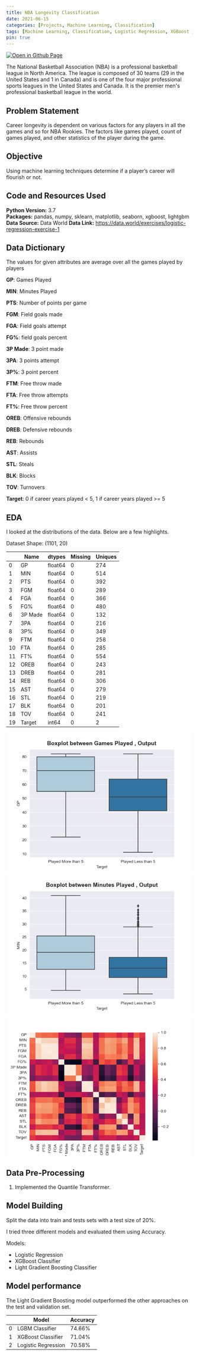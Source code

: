 ```yaml
--- 
title: NBA Longevity Classification
date: 2021-06-15
categories: [Projects, Machine Learning, Classification] 
tags: [Machine Learning, Classification, Logistic Regression, XGBoost , LGBM, Python]
pin: true
---
```


[![Open in Github Page](https://img.shields.io/badge/Hosted_with-GitHub_Pages-blue?logo=github&logoColor=white)](https://github.com/aryanj10/NBA-Longevity-Classification)
<br>



The National Basketball Association (NBA) is a professional basketball league in North America. The league is composed of 30 teams (29 in the United States and 1 in Canada) and is one of the four major professional sports leagues in the United States and Canada. It is the premier men's professional basketball league in the world.


## Problem Statement

Career longevity is dependent on various factors for any players in all the games and so for NBA Rookies. The factors like games played, count of games played, and other statistics of the player during the game.



## Objective

Using machine learning techniques determine if a player’s career will flourish or not.

## Code and Resources Used 
**Python Version:** 3.7  
**Packages:** pandas, numpy, sklearn, matplotlib, seaborn, xgboost, lightgbm  
**Data Source:** Data World
**Data Link:** https://data.world/exercises/logistic-regression-exercise-1

## Data Dictionary

 
The values for given attributes are average over all the games played by players

<b>GP</b>: Games Played

<b>MIN</b>:  Minutes Played

<b>PTS</b>: Number of points per game

<b>FGM</b>: Field goals made

<b>FGA</b>: Field goals attempt

<b>FG%</b>: field goals percent

<b>3P Made</b>: 3 point made

<b>3PA</b>: 3 points attempt

<b>3P%</b>: 3 point percent

<b>FTM</b>: Free throw made

<b>FTA</b>: Free throw attempts

<b>FT%</b>: Free throw percent

<b>OREB</b>: Offensive rebounds

<b>DREB</b>: Defensive rebounds

<b>REB</b>: Rebounds

<b>AST</b>: Assists

<b>STL</b>: Steals

<b>BLK</b>: Blocks

<b>TOV</b>: Turnovers

<b>Target</b>: 0 if career years played < 5, 1 if career years played >= 5

## EDA
I looked at the distributions of the data. Below are a few highlights.

Dataset Shape: (1101, 20)


|    | Name    | dtypes  | Missing | Uniques |
|----|---------|---------|---------|---------|
| 0  | GP      | float64 | 0       | 274     |
| 1  | MIN     | float64 | 0       | 514     |
| 2  | PTS     | float64 | 0       | 392     |
| 3  | FGM     | float64 | 0       | 289     |
| 4  | FGA     | float64 | 0       | 366     |
| 5  | FG%     | float64 | 0       | 480     |
| 6  | 3P Made | float64 | 0       | 132     |
| 7  | 3PA     | float64 | 0       | 216     |
| 8  | 3P%     | float64 | 0       | 349     |
| 9  | FTM     | float64 | 0       | 258     |
| 10 | FTA     | float64 | 0       | 285     |
| 11 | FT%     | float64 | 0       | 554     |
| 12 | OREB    | float64 | 0       | 243     |
| 13 | DREB    | float64 | 0       | 281     |
| 14 | REB     | float64 | 0       | 306     |
| 15 | AST     | float64 | 0       | 279     |
| 16 | STL     | float64 | 0       | 219     |
| 17 | BLK     | float64 | 0       | 201     |
| 18 | TOV     | float64 | 0       | 241     |
| 19 | Target  | int64   | 0       | 2       |


<img width="568" alt="image" src="https://github.com/aryanj10/NBA-Longevity-Classification/blob/master/boxplot_game_played_output.png"> <br>
![alt text](https://github.com/aryanj10/NBA-Longevity-Classification/blob/master/boxplot_mins_output.png "Boxplot")
![alt text](https://github.com/aryanj10/NBA-Longevity-Classification/blob/master/correlation_matrix.png "Correlation Matrix")

## Data Pre-Processing
1. Implemented the Quantile Transformer.

## Model Building
Split the data into train and tests sets with a test size of 20%.  

I tried three different models and evaluated them using Accuracy. 

Models:
*	Logistic Regression
*	XGBoost Classifier
*	Light Gradient Boosting Classifier

## Model performance
The Light Gradient Boosting model outperformed the other approaches on the test and validation set. 


|    | Model               | Accuracy |
|----|--------------------|---------|
| 0  | LGBM Classifier                 | 74.66%  |
| 1  | XGBoost Classifier  | 71.04%   |
| 2  | Logistic Regression                | 70.58%  |
